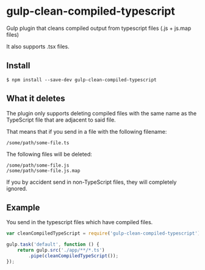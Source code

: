 # gulp-clean-compiled-typescript
Gulp plugin that cleans compiled output from typescript files (.js + js.map files)

It also supports .tsx files.

## Install

```
$ npm install --save-dev gulp-clean-compiled-typescript
```

## What it deletes

The plugin only supports deleting compiled files with the same name as the TypeScript file that are adjacent to said file.

That means that if you send in a file with the following filename:
```
/some/path/some-file.ts
```

The following files will be deleted:
```
/some/path/some-file.js
/some/path/some-file.js.map
```

If you by accident send in non-TypeScript files, they will completely ignored.

## Example

You send in the typescript files which have compiled files.

```js
var cleanCompiledTypeScript = require('gulp-clean-compiled-typescript');

gulp.task('default', function () {
	return gulp.src('./app/**/*.ts')
        .pipe(cleanCompiledTypeScript());
});
```
